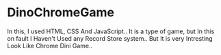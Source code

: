 # DinoChromeGame
In this, I used HTML, CSS And JavaScript..
It is a type of game, but In this on fault I Haven't Used any Record Store system..
But It is very Intresting Look Like Chrome Dini Game..

